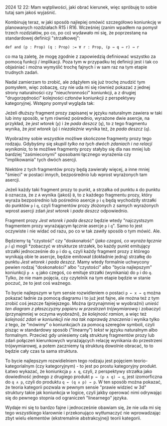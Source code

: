 2024 12 22: Mam wątpliwości, jaki obrać kierunek, więc spróbuję to sobie tutaj sam jakoś wyjaśnić.

Kombinuję teraz, w jaki sposób najlepiej omówić szczegółowo koniunkcję w planowanych rozdziałach R15
i R16. Wcześniej (zanim wpadłem na pomysł trzech rozdziałów, po co, po co) wydawało mi się, że
poprzestanę na standardowej definicji "strzałkowej":

```lean
def and (p : Prop) (q : Prop) := ∀ r : Prop, (p → q → r) → r
```

co ma tą zaletę, że mogę zgodnie z zapowiedzią definiować wszystko za pomocą funkcji /
implikacji. Poza tym w przypadku tej definicji jest i tak co objaśniać i można wymyślić trochę
fajnych i w sam raz na tym etapie trudnych zadań.

Nadal zamierzam to zrobić, ale zdążyłem się już trochę znudzić tym pomysłem, więc zobaczę, czy nie
uda mi się również pokazać z jednej strony naturalności czy "nieuchronności" koniunkcji, a z drugiej
"drugorzędności" kolejności członów koniunkcji z perspektywy kategoryjnej. Wstępny pomysł wygląda
tak:

Jeżeli dłuższy fragment prozy zapisanej w języku naturalnym zawiera w taki lub inny sposób, w tym
również pośrednio, wyrażone dwie asercje, na przykład, że *jest wtorek* (`p`) i że *pada deszcz*
(`q`), to z tego fragmentu wynika, że *jest wtorek* (`p`) i *niezależnie* wynika też, że *pada
deszcz* (`q`).

Wyobraźmy sobie wszystkie możliwe skończone fragmenty prozy tego rodzaju. Gdybyśmy się *skupili
tylko na tych dwóch zdaniach i na relacji wynikania*, to te możliwe fragmenty prozy stałyby się dla
nas mniej lub bardziej "zaśmieconymi" sposobami łącznego wyrażenia czy "implikowania" tych dwóch
asercji.

Niektóre z tych fragmentów prozy będą zawierały więcej, a inne mniej "śmieci" w postaci innych,
bezpośrednio lub wprost wyrażonych tam asercji.

Jeżeli każdy taki fragment prozy to punkt, a strzałka od punktu `A` do punktu `B` oznacza, że z `A`
wynika (jakoś) `B`, to z każdego fragmentu prozy, który wyraża bezpośrednio lub pośrednio asercje
`p` i `q` będą wychodziły strzałki do punktów `p` i `q`, czyli fragmentów prozy złożonych z samych
wyrażonych wprost asercji zdań *jest wtorek* i *pada deszcz* odpowiednio.

Fragment prozy *Jest wtorek i pada deszcz* będzie wtedy "najczystszym fragmentem prozy wyrażającym
łącznie asercje `p` i `q`". Samo to jest oczywiste i nie widać od razu, po co w tak zawiły sposób o tym
mówić. Ale.

Będziemy tą "czystość" czy "doskonałość" (*jako czegoś, co wyraża łącznie `p` i `q`*) mogli
*zobaczyć w strukturze strzałek, bo każdy punkt emitujący strzałki jednocześnie do `p` i do `q`,
czyli każdy fragment prozy z którego wynikają obie te asercje, będzie emitował (dokładnie jedną)
strzałkę do punktu *Jest wtorek i pada deszcz*. Mamy wtedy formalnie uchwycony pewien rodzaj
"doskonałości" albo "czystości" albo "bycia najlepszym" koniunkcji `p ∧ q` jako czegoś, co emituje
strzałki (wynikania) do `p` i do `q`. Tylko, że nie mam pojęcia, czy czytelnik na tym etapie będzie
w stanie poczuć, że to jest coś ważnego.

To bycie najlepszym w tym sensie rozwidleniem o postaci `p ← x → q` można pokazać ładnie za pomocą
diagramu i to już jest fajne, ale można też z tym zrobić coś jeszcze fajniejszego. Można
(przynajmniej w wyobraźni) *unieść ten diagram z płaszczyzny papieru w przestrzeń trójwymiarową* i
zobaczyć (przynajmniej w oczyma wyobraźni), że *kolejność ramion*, a więc też *kolejność zdań w
koniunkcji nie ma tak naprawdę znaczenia* i wynika tylko z tego, że "mówimy" o koniunkcjach za
pomocą szeregów symboli, czyli pisząc w standardowy sposób ("linearny") *tekst* w języku naturalnym
albo formalnym. Przecież gdy uniesiemy całą strukturę fragmentów prozy lub zdań połączeń
kierunkowych wyrażających relację wynikania do przestrzeni trójwymiarowej, a potem zaczniemy tą
strukturą dowolnie obracać, to to będzie cały czas ta sama struktura.

To bycie najlepszym rozwidielniem tego rodzaju jest pojęciem teorio-kategorialnym (czy
kategoryjnym) - to jest po prostu kategoryjny produkt. Łatwo wykazać, że koniunkcja `p ∧ q`, czyli,
z perspektywy strzałka jako dowiedlność jednego z drugiego produkt `p ← (p ∧ q) → q`, jest
izomorficzna do `q ∧ p`, czyli do produktu `q ← (q ∧ p) → p`. W ten sposób można pokazać, że teoria
kategorii pozwala w pewnym sensie "prawie widzieć w 3d" struktury takie jak koniunkcja w logice,
czyli jakby operować nimi odrywając się do pewnego stopnia od ograniczeń "linearnego" języka.

Wydaje mi się to bardzo fajne i jednocześnie obawiam się, że nie uda mi się tego wszystkiego
klarownie i przekonująco wytłumaczyć nie wprowadzając zbyt wielu elementów (ekstremalnie
abstrakcyjnej) teorii kategorii.
